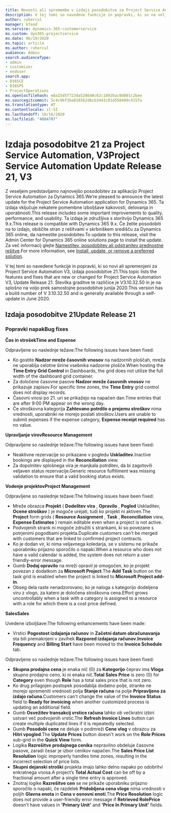 ```yaml
---
title: Novosti ali spremembe v izdaji posodobitve za Project Service Automation 21, V3
description: V tej temi so navedene funkcije in popravki, ki so na voljo za Project Service Automation V3, izdaja posodobitve 21.
author: ruhercul
manager: kfend
ms.service: dynamics-365-customerservice
ms.custom: dyn365-projectservice
ms.date: 06/19/2020
ms.topic: article
ms.author: ruhercul
audience: Admin
search.audienceType:
- admin
- customizer
- enduser
search.app:
- D365CE
- D365PS
- ProjectOperations
ms.openlocfilehash: e8a15d5f723da528640c62c1892bac0d801c2bee
ms.sourcegitcommit: 5c4c9bf3ba018562d6cb3443c01d550489c415fa
ms.translationtype: HT
ms.contentlocale: sl-SI
ms.lasthandoff: 10/16/2020
ms.locfileid: "4084707"
---
```

# <a name="project-service-automation-update-release-21-v3"></a><span data-ttu-id="c9362-103">Izdaja posodobitve 21 za Project Service Automation, V3</span><span class="sxs-lookup"><span data-stu-id="c9362-103">Project Service Automation Update Release 21, V3</span></span>

<span data-ttu-id="c9362-104">Z veseljem predstavljamo najnovejšo posodobitev za aplikacijo Project Service Automation za Dynamics 365.</span><span class="sxs-lookup"><span data-stu-id="c9362-104">We’re pleased to announce the latest update for the Project Service Automation application for Dynamics 365.</span></span> <span data-ttu-id="c9362-105">Ta izdaja vključuje nekatere pomembne izboljšave kakovosti, delovanja in uporabnosti.</span><span class="sxs-lookup"><span data-stu-id="c9362-105">This release includes some important improvements to quality, performance, and usability.</span></span> <span data-ttu-id="c9362-106">Ta izdaja je združljiva s storitvijo Dynamics 365 9.x.</span><span class="sxs-lookup"><span data-stu-id="c9362-106">This release is compatible with Dynamics 365 9.x.</span></span> <span data-ttu-id="c9362-107">Če želite posodobiti na to izdajo, obiščite stran z rešitvami v skrbniškem središču za Dynamics 365 online, da namestite posodobitev.</span><span class="sxs-lookup"><span data-stu-id="c9362-107">To update to this release, visit the Admin Center for Dynamics 365 online solutions page to install the update.</span></span> <span data-ttu-id="c9362-108">Za več informacij glejte [Namestitev, posodobitev ali odstranitev prednostne rešitve](https://docs.microsoft.com/power-platform/admin/install-remove-preferred-solution).</span><span class="sxs-lookup"><span data-stu-id="c9362-108">For more information, see [Install, update, or remove a preferred solution](https://docs.microsoft.com/power-platform/admin/install-remove-preferred-solution).</span></span>

<span data-ttu-id="c9362-109">V tej temi so navedene funkcije in popravki, ki so novi ali spremenjeni za Project Service Automation V3, izdaja posodobitve 21.</span><span class="sxs-lookup"><span data-stu-id="c9362-109">This topic lists the features and fixes that are new or changed for Project Service Automation V3, Update Release 21.</span></span> <span data-ttu-id="c9362-110">Številka graditve te različice je V3.10.32.50 in je na splošno na voljo prek samostojne posodobitve junija 2020.</span><span class="sxs-lookup"><span data-stu-id="c9362-110">This version has a build number of V 3.10.32.50 and is generally available through a self-update in June 2020.</span></span>

## <a name="update-release-21"></a><span data-ttu-id="c9362-111">Izdaja posodobitve 21</span><span class="sxs-lookup"><span data-stu-id="c9362-111">Update Release 21</span></span>

### <a name="bug-fixes"></a><span data-ttu-id="c9362-112">Popravki napak</span><span class="sxs-lookup"><span data-stu-id="c9362-112">Bug fixes</span></span>

<span data-ttu-id="c9362-113">**Čas in strošek**</span><span class="sxs-lookup"><span data-stu-id="c9362-113">**Time and Expense**</span></span>

<span data-ttu-id="c9362-114">Odpravljene so naslednje težave:</span><span class="sxs-lookup"><span data-stu-id="c9362-114">The following issues have been fixed:</span></span>

- <span data-ttu-id="c9362-115">Ko gostite **Nadzor mreže časovnih vnosov** na nadzornih ploščah, mreža ne uporablja celotne širine vsebnika nadzorne plošče.</span><span class="sxs-lookup"><span data-stu-id="c9362-115">When hosting the **Time Entry Grid Control** in Dashboards, the grid does not utilize the full width of the dashboard grid container.</span></span>
- <span data-ttu-id="c9362-116">Za določene časovne pasove **Nadzor mreže časovnih vnosov** ne prikazuje zapisov.</span><span class="sxs-lookup"><span data-stu-id="c9362-116">For specific time zones, the **Time Entry** grid control does not display records.</span></span>
- <span data-ttu-id="c9362-117">Časovni vnosi po 21. uri se prikažejo na napačen dan.</span><span class="sxs-lookup"><span data-stu-id="c9362-117">Time entries that are after 9:00 PM appear on the wrong day.</span></span>
- <span data-ttu-id="c9362-118">Če stroškovna kategorija **Zahtevano potrdilo o prejemu stroškov** nima vrednosti, uporabniki ne morejo poslati stroškov.</span><span class="sxs-lookup"><span data-stu-id="c9362-118">Users are unable to submit expenses if the expense category, **Expense receipt required** has no value.</span></span>

<span data-ttu-id="c9362-119">**Upravljanje virov**</span><span class="sxs-lookup"><span data-stu-id="c9362-119">**Resource Management**</span></span>

<span data-ttu-id="c9362-120">Odpravljene so naslednje težave:</span><span class="sxs-lookup"><span data-stu-id="c9362-120">The following issues have been fixed:</span></span>

- <span data-ttu-id="c9362-121">Neaktivne rezervacije so prikazane v pogledu **Uskladitev**.</span><span class="sxs-lookup"><span data-stu-id="c9362-121">Inactive bookings are displayed in the **Reconciliation** view.</span></span>
- <span data-ttu-id="c9362-122">Za dopolnitev splošnega vira je manjkala potrditev, da bi zagotovili veljaven status rezervacije.</span><span class="sxs-lookup"><span data-stu-id="c9362-122">Generic resource fulfillment was missing validation to ensure that a valid booking status exists.</span></span>

<span data-ttu-id="c9362-123">**Vodenje projektov**</span><span class="sxs-lookup"><span data-stu-id="c9362-123">**Project Management**</span></span>

<span data-ttu-id="c9362-124">Odpravljene so naslednje težave:</span><span class="sxs-lookup"><span data-stu-id="c9362-124">The following issues have been fixed:</span></span>

- <span data-ttu-id="c9362-125">Mreže obrazca **Projekt** ( **Dodelitev vira** , **Opravilo** , **Pogled** Uskladitev, **Ocene stroškov** ) je mogoče urejati, tudi ko projekt ni aktiven.</span><span class="sxs-lookup"><span data-stu-id="c9362-125">The **Project** form grids ( **Resource Assignment** , **Task** , **Reconciliation** view, **Expense Estimates** ) remain editable even when a project is not active.</span></span>
- <span data-ttu-id="c9362-126">Podvojenih strank ni mogoče združiti s strankami, ki so povezane s potrjenimi pogodbami projekta.</span><span class="sxs-lookup"><span data-stu-id="c9362-126">Duplicate customers can't be merged with customers that are linked to confirmed project contracts.</span></span>
- <span data-ttu-id="c9362-127">Ko je dodan vir, ki nima veljavnega koledarja, se v sistemu ne prikaže uporabniku prijazno sporočilo o napaki.</span><span class="sxs-lookup"><span data-stu-id="c9362-127">When a resource who does not have a valid calendar is added, the system does not return a user friendly-error message.</span></span>
- <span data-ttu-id="c9362-128">Gumb **Dodaj opravilo** na mreži opravil je omogočen, ko je projekt povezan z dodatkom za **Microsoft Project**.</span><span class="sxs-lookup"><span data-stu-id="c9362-128">The **Add Task** button on the task grid is enabled when the project is linked to **Microsoft Project add-in**.</span></span>
- <span data-ttu-id="c9362-129">Obseg dela raste nenadzorovano, ko je naloga s kategorijo dodeljena viru z vlogo, za katero je določena stroškovna cena.</span><span class="sxs-lookup"><span data-stu-id="c9362-129">Effort grows uncontrollably when a task with a category is assigned to a resource with a role for which there is a cost price defined.</span></span>

<span data-ttu-id="c9362-130">**Sales**</span><span class="sxs-lookup"><span data-stu-id="c9362-130">**Sales**</span></span>

<span data-ttu-id="c9362-131">Uvedene izboljšave:</span><span class="sxs-lookup"><span data-stu-id="c9362-131">The following enhancements have been made:</span></span>

- <span data-ttu-id="c9362-132">Vrstici **Pogostost izdajanja računov** in **Začetni datum obračunavanja** sta bili premaknjeni v zavihek **Razpored izdajanja računov**.</span><span class="sxs-lookup"><span data-stu-id="c9362-132">**Invoice Frequency** and **Billing Start** have been moved to the **Invoice Schedule** tab.</span></span>

<span data-ttu-id="c9362-133">Odpravljene so naslednje težave:</span><span class="sxs-lookup"><span data-stu-id="c9362-133">The following issues have been fixed:</span></span>

- <span data-ttu-id="c9362-134">**Skupna prodajna cena** je enaka nič (0) za **Kategorijo** čeprav ima **Vloga** skupno prodajno ceno, ki ni enaka nič.</span><span class="sxs-lookup"><span data-stu-id="c9362-134">**Total Sales Price** is zero (0) for **Category** even though **Role** has a total sales price that is not zero.</span></span>
- <span data-ttu-id="c9362-135">Ko drug prilagojen postopek posodablja dodatno polje, stranke ne morejo spremeniti vrednosti polja **Stanje računa** na polje **Pripravljeno za izdajo računa**.</span><span class="sxs-lookup"><span data-stu-id="c9362-135">Customers can't change the value of the **Invoice Status** field to **Ready for invoicing** when another customized process is updating an additional field.</span></span>
- <span data-ttu-id="c9362-136">Gumb **Osvežitev transakcij vrstice računa** lahko ob večkratni izbiri ustvari več podvojenih vrstic.</span><span class="sxs-lookup"><span data-stu-id="c9362-136">The **Refresh Invoice Lines** button can create multiple duplicated lines if it is repeatedly selected.</span></span>
- <span data-ttu-id="c9362-137">Gumb **Posodobi cene** ne deluje v podmreži **Cene vlog** v obrazcu za **Hitri vpogled**.</span><span class="sxs-lookup"><span data-stu-id="c9362-137">The **Update Prices** button doesn't work on the **Role Prices** sub-grid in the **Quick View** form.</span></span>
- <span data-ttu-id="c9362-138">Logika **Razrešitve prodajnega cenika** nepravilno obdeluje časovne pasove, zaradi česar je izbor cenikov napačen.</span><span class="sxs-lookup"><span data-stu-id="c9362-138">The **Sales Price List Resolution** logic improperly handles time zones, resulting in the incorrect selection of price lists.</span></span>
- <span data-ttu-id="c9362-139">**Skupni dejanski stroški** projekta imajo lahko delno napako po odobritvi enkratnega vnosa.</span><span class="sxs-lookup"><span data-stu-id="c9362-139">A project’s **Total Actual Cost** can be off by a fractional amount after a single time entry is approved.</span></span>
- <span data-ttu-id="c9362-140">Znotraj logike **Razrešitve cen** se ne prikaže uporabniku prijazno sporočilo o napaki, če razdelek **Pridobljena cena vloge** nima vrednosti v poljih **Glavna enota** in **Cena v osnovni enoti**.</span><span class="sxs-lookup"><span data-stu-id="c9362-140">The **Price Resolution** logic does not provide a user-friendly error message if **Retrieved RolePrice** doesn't have values in **'Primary Unit'** and **'Price In Primary Unit'** fields.</span></span>

